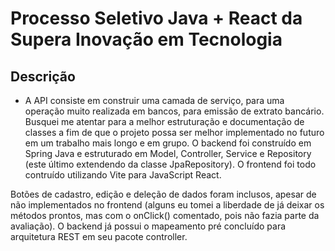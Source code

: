 # Processo Seletivo Java + React da Supera Inovação em Tecnologia

## Descrição 

- A API consiste em construir uma camada de serviço, para uma operação muito realizada em bancos, para emissão de extrato bancário. Busquei me atentar para a melhor estruturação e documentação de classes a fim de que o projeto possa ser melhor implementado no futuro em um trabalho mais longo e em grupo. O backend foi construído em Spring Java e estruturado em Model, Controller, Service e Repository (este último extendendo da classe JpaRepository). O frontend foi todo contruído utilizando Vite para  JavaScript React.

Botões de cadastro, edição e deleção de dados foram inclusos, apesar de não implementados no frontend (alguns eu tomei a liberdade de já deixar os métodos prontos, mas com o onClick() comentado, pois não fazia parte da avaliação). O backend já possui o mapeamento pré concluído para arquitetura REST em seu pacote controller.